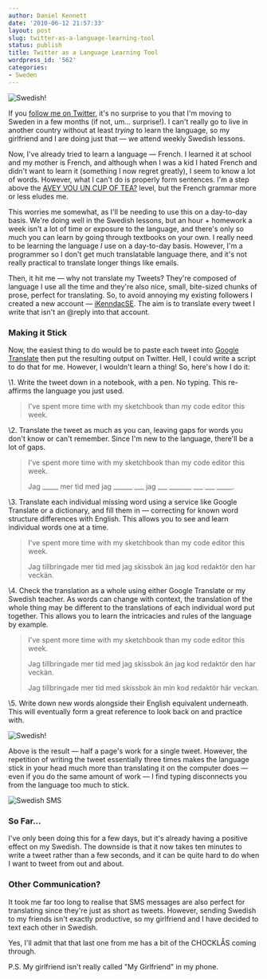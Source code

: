 ```yaml
---
author: Daniel Kennett
date: '2010-06-12 21:57:33'
layout: post
slug: twitter-as-a-language-learning-tool
status: publish
title: Twitter as a Language Learning Tool
wordpress_id: '562'
categories:
- Sweden
---
```


![Swedish!](http://danielkennett.org/wp-content/uploads/2010/06/swedish_twitter_header_2.jpg)

If you [follow me on Twitter](https://twitter.com/iKenndac), it's no
surprise to you that I'm moving to Sweden in a few months (if not, um…
surprise!). I can't really go to live in another country without at
least *trying* to learn the language, so my girlfriend and I are doing
just that — we attend weekly Swedish lessons.

Now, I've already tried to learn a language — French. I learned it at
school and my mother is French, and although when I was a kid I hated
French and didn't want to learn it (something I now regret greatly), I
seem to know a lot of words. However, what I can't do is properly form
sentences. I'm a step above the [AVEY VOU UN CUP OF TEA?](http://translate.google.com/#fr%7Cen%7CAvez-vous%20un%20tasse%20de%20thé?)
level, but the French grammar more or less eludes me.

This worries me somewhat, as I'll be needing to use this on a day-to-day
basis. We're doing well in the Swedish lessons, but an hour + homework a
week isn't a lot of time or exposure to the language, and there's only
so much you can learn by going through textbooks on your own. I really
need to be learning the language *I* use on a day-to-day basis. However,
I'm a programmer so I don't get much translatable language there, and
it's not really practical to translate longer things like emails.

Then, it hit me — why not translate my Tweets? They're composed of
language I use all the time and they're also nice, small, bite-sized
chunks of prose, perfect for translating. So, to avoid annoying my
existing followers I created a new account —
[iKenndacSE](http://twitter.com/iKenndacSE). The aim is to translate
every tweet I write that isn't an @reply into that account.

### Making it Stick

Now, the easiest thing to do would be to paste each tweet into [Google Translate](http://translate.google.com/#sv%7Cen%7CJag%20kan%20talar%20Svenska!)
then put the resulting output on Twitter. Hell, I could write a script
to do that for me. However, I wouldn't learn a thing! So, here's how I
do it:

\1. Write the tweet down in a notebook, with a pen. No typing. This
re-affirms the language you just used.

> I've spent more time with my sketchbook than my code editor this week.

\2. Translate the tweet as much as you can, leaving gaps for words you
don't know or can't remember. Since I'm new to the language, there'll be
a lot of gaps.

> I've spent more time with my sketchbook than my code editor this week.
>
> Jag \_\_\_\_\_ mer tid med jag \_\_\_\_\_\_ \_\_\_ jag \_\_\_
> \_\_\_\_\_\_\_ \_\_\_ \_\_\_ \_\_\_\_\_.

\3. Translate each individual missing word using a service like Google
Translate or a dictionary, and fill them in — correcting for known word
structure differences with English. This allows you to see and learn
individual words one at a time.

> I've spent more time with my sketchbook than my code editor this week.
>
> Jag tillbringade mer tid med jag skissbok än jag kod redaktör den har
> veckän.

\4. Check the translation as a whole using either Google Translate or my
Swedish teacher. As words can change with context, the translation of
the whole thing may be different to the translations of each individual
word put together. This allows you to learn the intricacies and rules of
the language by example.

> I've spent more time with my sketchbook than my code editor this week.
>
> Jag tillbringade mer tid med jag skissbok än jag kod redaktör den har
> veckän.
>
> Jag tillbringade mer tid med skissbok än min kod redaktör här veckan.

\5. Write down new words alongside their English equivalent underneath.
This will eventually form a great reference to look back on and practice
with.

![Swedish!](http://danielkennett.org/wp-content/uploads/2010/06/swedish_twitter_header.jpg)

Above is the result — half a page's work for a single tweet. However,
the repetition of writing the tweet essentially three times makes the
language stick in your head much more than translating it on the
computer does — even if you do the same amount of work — I find typing
disconnects you from the language too much to stick.

![Swedish SMS](http://danielkennett.org/wp-content/uploads/2010/06/swedish-sms.png)

### So Far...

I've only been doing this for a few days, but it's already having a
positive effect on my Swedish. The downside is that it now takes ten
minutes to write a tweet rather than a few seconds, and it can be quite
hard to do when I want to tweet from out and about.

### Other Communication?

It took me far too long to realise that SMS messages are also perfect
for translating since they're just as short as tweets. However, sending
Swedish to my friends isn't exactly productive, so my girlfriend and I
have decided to text each other in Swedish.

Yes, I'll admit that that last one from me has a bit of the CHOCKLÅS
coming through.

P.S. My girlfriend isn't really called "My Girlfriend" in my phone.
